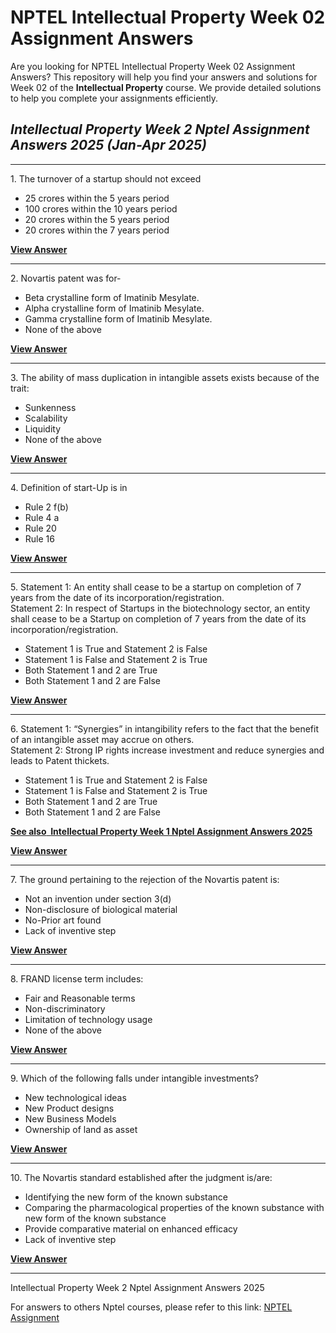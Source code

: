 # NPTEL Intellectual Property Week 02 Assignment Answers

Are you looking for NPTEL Intellectual Property Week 02 Assignment Answers? This repository will help you find your answers and solutions for Week 02 of the **Intellectual Property** course. We provide detailed solutions to help you complete your assignments efficiently.

## _Intellectual Property Week 2 Nptel Assignment Answers 2025 (Jan-Apr 2025)_

***

1\. The turnover of a startup should not exceed

- 25 crores within the 5 years period
- 100 crores within the 10 years period
- 20 crores within the 5 years period
- 20 crores within the 7 years period

****[**View Answer**](https://my.progiez.com/courses/intellectual-property-nptel-quiz-answers/)****

***

2\. Novartis patent was for-

- Beta crystalline form of Imatinib Mesylate.
- Alpha crystalline form of Imatinib Mesylate.
- Gamma crystalline form of Imatinib Mesylate.
- None of the above

****[**View Answer**](https://my.progiez.com/courses/intellectual-property-nptel-quiz-answers/)****

***

3\. The ability of mass duplication in intangible assets exists because of the trait:

- Sunkenness
- Scalability
- Liquidity
- None of the above

****[**View Answer**](https://my.progiez.com/courses/intellectual-property-nptel-quiz-answers/)****

***

4\. Definition of start-Up is in

- Rule 2 f(b)
- Rule 4 a
- Rule 20
- Rule 16

****[**View Answer**](https://my.progiez.com/courses/intellectual-property-nptel-quiz-answers/)****

***

5. Statement 1: An entity shall cease to be a startup on completion of 7 years from the date of its incorporation/registration.\
Statement 2: In respect of Startups in the biotechnology sector, an entity shall cease to be a Startup on completion of 7 years from the date of its incorporation/registration.

- Statement 1 is True and Statement 2 is False
- Statement 1 is False and Statement 2 is True
- Both Statement 1 and 2 are True
- Both Statement 1 and 2 are False

****[**View Answer**](https://my.progiez.com/courses/intellectual-property-nptel-quiz-answers/)****

***

6. Statement 1: “Synergies” in intangibility refers to the fact that the benefit of an intangible asset may accrue on others.\
Statement 2: Strong IP rights increase investment and reduce synergies and leads to Patent thickets.

- Statement 1 is True and Statement 2 is False
- Statement 1 is False and Statement 2 is True
- Both Statement 1 and 2 are True
- Both Statement 1 and 2 are False

[****See also**  **Intellectual Property Week 1 Nptel Assignment Answers 2025****](https://progiez.com/intellectual-property-week-1-nptel-assignment-answers)

****[**View Answer**](https://my.progiez.com/courses/intellectual-property-nptel-quiz-answers/)****

***

7\. The ground pertaining to the rejection of the Novartis patent is:

- Not an invention under section 3(d)
- Non-disclosure of biological material
- No-Prior art found
- Lack of inventive step

****[**View Answer**](https://my.progiez.com/courses/intellectual-property-nptel-quiz-answers/)****

***

8\. FRAND license term includes:

- Fair and Reasonable terms
- Non-discriminatory
- Limitation of technology usage
- None of the above

****[**View Answer**](https://my.progiez.com/courses/intellectual-property-nptel-quiz-answers/)****

***

9\. Which of the following falls under intangible investments?

- New technological ideas
- New Product designs
- New Business Models
- Ownership of land as asset

****[**View Answer**](https://my.progiez.com/courses/intellectual-property-nptel-quiz-answers/)****

***

10\. The Novartis standard established after the judgment is/are:

- Identifying the new form of the known substance
- Comparing the pharmacological properties of the known substance with new form of the known substance
- Provide comparative material on enhanced efficacy
- Lack of inventive step

**[**View Answer**](https://my.progiez.com/courses/intellectual-property-nptel-quiz-answers/)**

***

Intellectual Property Week 2 Nptel Assignment Answers 2025

For answers to others Nptel courses, please refer to this link: [NPTEL Assignment](https://progiez.com/nptel-assignment-answers)
